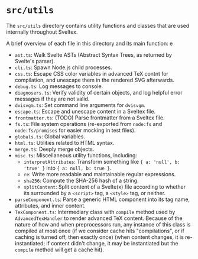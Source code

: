 # `src/utils`

The `src/utils` directory contains utility functions and classes that are used
internally throughout Sveltex.

A brief overview of each file in this directory and its main function:
e
-   `ast.ts`: Walk Svelte ASTs (Abstract Syntax Trees, as returned by Svelte's
    parser).
-   `cli.ts`: Spawn Node.js child processes.
-   `css.ts`: Escape CSS color variables in advanced TeX contnt for
    compilation, and unescape them in the rendered SVG afterwards.
-   `debug.ts`: Log messages to console.
-   `diagnosers.ts`: Verify validity of certain objects, and log helpful error
    messages if they are not valid.
-   `dvisvgm.ts`: Set command line arguments for `dvisvgm`.
-   `escape.ts`: Escape and unescape content in a Sveltex file.
-   `frontmatter.ts`: (TODO) Parse frontmatter from a Sveltex file.
-   `fs.ts`: File system operations (re-exported from `node:fs` and
    `node:fs/promises` for easier mocking in test files).
-   `globals.ts`: Global variables.
-   `html.ts`: Utilities related to HTML syntax.
-   `merge.ts`: Deeply merge objects.
-   `misc.ts`: Miscellaneous utility functions, including:
    -   `interpretAttributes`: Transform something like `{ a: 'null', b: 'true'
        }` into `{ a: null, b: true }`.
    -   `re`: Write more readable and maintainable regular expressions.
    -   `sha256`: Compute the SHA-256 hash of a string.
    -   `splitContent`: Split content of a Svelte(x) file according to whether
        its surrounded by a `<script>` tag, a `<style>` tag, or neither.
-   `parseComponent.ts`: Parse a generic HTML component into its tag name,
    attributes, and inner content.
-   `TexComponent.ts`: Intermediary class with `compile` method used by
    `AdvancedTexHandler` to render advanced TeX content. Because of the nature
    of how and when preprocessors run, any instance of this class is compiled at
    most once (if we consider cache hits "compilations", or if caching is turned
    off, then exactly once) (when content changes, it is re-instantiated; if
    content didn't change, it may be instantiated but the `compile` method will
    get a cache hit).
